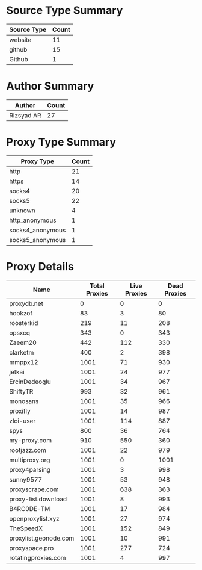 # Source Type Summary

| Source Type | Count |
|-------------|-------|
| website | 11 |
| github | 15 |
| Github | 1 |


# Author Summary

| Author | Count |
|--------|-------|
| Rizsyad AR | 27 |


# Proxy Type Summary

| Proxy Type | Count |
|------------|-------|
| http | 21 |
| https | 14 |
| socks4 | 20 |
| socks5 | 22 |
| unknown | 4 |
| http_anonymous | 1 |
| socks4_anonymous | 1 |
| socks5_anonymous | 1 |


# Proxy Details

| Name | Total Proxies | Live Proxies | Dead Proxies |
|------|---------------|--------------|---------------|
| proxydb.net | 0 | 0 | 0 |
| hookzof | 83 | 3 | 80 |
| roosterkid | 219 | 11 | 208 |
| opsxcq | 343 | 0 | 343 |
| Zaeem20 | 442 | 112 | 330 |
| clarketm | 400 | 2 | 398 |
| mmppx12 | 1001 | 71 | 930 |
| jetkai | 1001 | 24 | 977 |
| ErcinDedeoglu | 1001 | 34 | 967 |
| ShiftyTR | 993 | 32 | 961 |
| monosans | 1001 | 35 | 966 |
| proxifly | 1001 | 14 | 987 |
| zloi-user | 1001 | 114 | 887 |
| spys | 800 | 36 | 764 |
| my-proxy.com | 910 | 550 | 360 |
| rootjazz.com | 1001 | 22 | 979 |
| multiproxy.org | 1001 | 0 | 1001 |
| proxy4parsing | 1001 | 3 | 998 |
| sunny9577 | 1001 | 53 | 948 |
| proxyscrape.com | 1001 | 638 | 363 |
| proxy-list.download | 1001 | 8 | 993 |
| B4RC0DE-TM | 1001 | 17 | 984 |
| openproxylist.xyz | 1001 | 27 | 974 |
| TheSpeedX | 1001 | 152 | 849 |
| proxylist.geonode.com | 1001 | 10 | 991 |
| proxyspace.pro | 1001 | 277 | 724 |
| rotatingproxies.com | 1001 | 4 | 997 |
